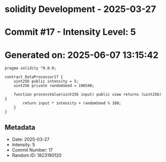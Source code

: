 ﻿# solidity Development - 2025-03-27
# Commit #17 - Intensity Level: 5
# Generated on: 2025-06-07 13:15:42
```solidity
pragma solidity ^0.8.0;

contract DataProcessor17 {
    uint256 public intensity = 5;
    uint256 private randomSeed = 196548;

    function processValue(uint256 input) public view returns (uint256) {
        return input * intensity + randomSeed % 100;
    }
}
```
## Metadata
- Date: 2025-03-27
- Intensity: 5
- Commit Number: 17
- Random ID: 1823190120
